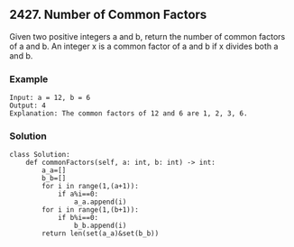 ## 2427. Number of Common Factors

Given two positive integers a and b, return the number of common factors of a and b.
An integer x is a common factor of a and b if x divides both a and b.

### Example
```
Input: a = 12, b = 6
Output: 4
Explanation: The common factors of 12 and 6 are 1, 2, 3, 6.
```
### Solution
```
class Solution:
    def commonFactors(self, a: int, b: int) -> int:
        a_a=[]
        b_b=[]
        for i in range(1,(a+1)):
            if a%i==0:
                a_a.append(i)
        for i in range(1,(b+1)):
            if b%i==0:
                b_b.append(i)
        return len(set(a_a)&set(b_b))
```